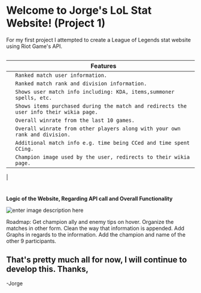 ﻿# Welcome to Jorge's LoL Stat Website! (Project 1)


For my first project I attempted to create a League of Legends stat website using Riot Game's API. 



##

|                |Features|
|-|-------------------------------|
||`Ranked match user information.`            |
||`Ranked match rank and division information.`            |
||`Shows user match info including: KDA, items,summoner spells, etc.`|
||`Shows items purchased during the match and redirects the user info their wikia page.`|
||`Overall winrate from the last 10 games.`|
||`Overall winrate from other players along with your own rank and division.`|
||`Additional match info e.g. time being CCed and time spent CCing.`|
||`Champion image used by the user, redirects to their wikia page. `|
|
#
**Logic of the Website, Regarding API call and Overall Functionality**

![enter image description here](https://cdn.discordapp.com/attachments/303372529077321739/830515982124056586/Screen_Shot_2021-04-10_at_2.51.06_PM.png)




Roadmap:
Get champion ally and enemy tips on hover.
Organize the matches in other form.
Clean the way that information is appended.
Add Graphs in regards to the information.
Add the champion and name of the other 9 participants.
## That's pretty much all for now, I will continue to develop this. Thanks,
-Jorge
